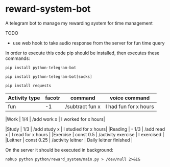 # reward-system-bot
A telegram bot to manage my rewarding system for time management

TODO 
- use web hook to take audio response from the server for fun time query


In order to execute this code pip should be installed, then executes these commands:

```shell
pip install python-telegram-bot

pip install python-telegram-bot[socks]

pip install requests
```

| Activity type |  facotr |        command      |          voice command|
| --------------| --------| --------------------| -----------------------|
|fun            |-1       |      /subtract fun x|         I had fun for x hours| 

|Work           | 1/4     |        /add work x  |          I worked for x hours|

|Study          | 1/3     |        /add study x |           I studied for x hours|
|Reading        | - 1/3   |       /add read x   |       I read for x hours |
|Exercise       | const 0.5 |     /activity exercise |  I exercised |
|Leitner        | const 0.25 |   /activity leitner  |  Daily leitner finished |


On the server it should be executed in background:
      
```
nohup python python/reward_system/main.py > /dev/null 2>&1&
```
